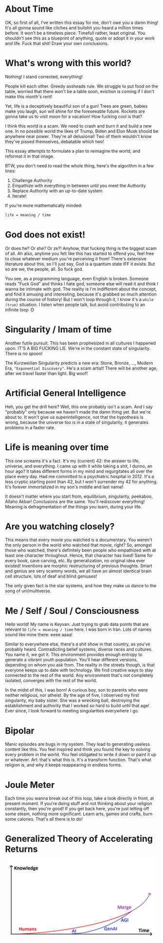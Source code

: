 # About Time
<first title was unity thought thats what I wanna talk about>

OK, so first of all, I've written this essay for me, don't owe you a damn thing!
It's all gonna sound like cliches and bullshit you heard a million times before.
It won't be a timeless piece. Timefull rather, least original. You shouldn't see this as a blueprint of anything, quote or adopt it in your work and life.
Fuck that shit! Draw your own conclusions.

<proceeds to describe his life learnings>

# What's wrong with this world?

Nothing! I stand corrected, everything!

People kill each other. Greedy assheads rule. We struggle to put food on the table, worried that there won't be a table soon, eviction is coming if I don't make this month's rent!

Yet, life is a deceptively beautiful son of a gun! Trees are green, babies make you laugh, sun will shine for the foreseeable future. Rockets are gonna take us to visit moon for a vacation! How fucking cool is that?

I think this world is a scam. We need to crash and burn it and build a new one. In no possible world the likes of Trump, Biden and Elon Musk should be anywhere near power. They're all delusional! Two of them wouldn't know they've pissed themselves, debatable which two!

This essay attempts to formulate a plan to reimagine the world, and reformat it in that image.

BTW, you don't need to read the whole thing, here's the algorithm in a few lines:
1. Challenge Authority
2. Empathize with everything in between until you meet the Authority
3. Replace Authority with an up-to-date system
4. Iterate!

If you're more mathematically minded:

```tex
life = meaning / time
```

# God does not exist!

Or does he? Or she? Or ze?! Anyhow, that fucking thing is the biggest scam of all. Ah also, anytime you felt like this has started to offend you, feel free to close whatever medium you're perceiving it from! There's extensive literature about this, so I'll just say, God is a quantum state IFF it exists. But so are we, the people, all. So fuck god.

You see, as a programming language, even English is broken. Someone reads "Fuck God" and thinks I hate god, someone else will read it and think I wanna be intimate with god. The reality is I'm indifferent about the concept, and find it amusing and interesting, because it's grabbed so much attention during the course of history! But I won't loop through it, I know it's a `while (true)` situation. I listen when people talk, but avoid contributing to an infinite loop :D

# Singularity / Imam of time

Another futile pursuit. This has been prophesized in all cultures I happened upon. IT'S A BIG FUCKING LIE. We're in the constant state of singularity. There is no spoon!

The Kurzweilian Singularity predicts a new era: Stone, Bronze, ..., Modern Era, `"Exponential Discovery"`. He's a scam artist! There will be another age, after we travel faster than light. Big woof!

# Artificial General Intelligence

Heh, you get the drill here? Well, this one probably isn't a scam. And I say "probably" only because we haven't made the damn thing yet. But we're about to. It won't give us superintelligence, not that the hypothesis is wrong, because the universe too is in a state of singularity, it generates problems in a faster rate.

# Life is meaning over time

This one screams it's a fact. It's my (current) 42: the answer to life, universe, and everything. I came up with it while taking a shit, I dunno, an hour ago? It takes different forms in my mind and regurgitates all over the place every day. Had me committed to a psychiatric hospital in 2012. It's a less cryptic starting point than 42, but I won't surrender my 42 for anything. It's forever immortalized in my son's middle and last name!

It doesn't matter where you start from, equilibrium, singularity, peekaboo, Allaho Akbar! Conclusions are the same. You'll rediscover everything! Meaning is defragmentation of the things you learn, during your life.

# Are you watching closely?

This means that every movie you watched is a documentary. You weren't the only person in the world who watched that movie, right? So, amongst those who watched, there's definitely been people who empathized with at least one character throughout. Hence, that character has lived! Same for every book, cave carving, etc. By generalization, no original idea ever existed! Inventions are morphic restructuring of previous thoughts. Smart and genius are very scammy words, we all have an almost identical brain cell structure, lots of deaf and blind geniuses!

The only given fact is the star systems, and how they make us dance to the song of uni/multiverse.

# Me / Self / Soul / Consciousness

Hello world! My name is Keyvan. Just trying to grab data points that are relevant to `life = meaning / time` here. I was born in Iran. Lots of names sound like mine there: eeee aaaa! 

Similar to everywhere else, there's a shit show in that country, as you've probably heard. Contradicting belief systems, diverse races and cultures. You name it, we got it. This environment provides enough entropy to generate a vibrant youth population. You'll hear different versions, depending on whom you ask from. The reality in the streets though, is that everyone keeps up to date with technology. We find creative ways to stay connected to the rest of the world. Any environment that's not completely isolated, converges with the rest of the world.

In the midst of this, I was born! A curious boy, son to parents who were neither religious, nor atheist. By the age of five, I observed my first singularity, my baby sister. She was a wrecking ball, destroying the establishment and authority that I worked so hard to build until that age! Ever since, I look forward to meeting singularities everywhere I go.

# Bipolar

Manic episodes are bugs in my system. They lead to generating useless content like this. You feel inspired and think you found the key to solving every problem in the world. You feel obligated to write it down or paint it up or whatever. Art: that's what this is. It's a transform function. That's what religion is, and why it keeps reappearing in endless forms.

# Joule Meter

Each time you wanna break out of this loop, take a look directly in front, at present moment. If you're doing stuff and not thinking about your religion constantly, then you're good! If you get back here, you're just letting off some steam, nothing more significant. Learn arts, games and crafts, burn some calories. That's all there is to do!

# Generalized Theory of Accelerating Returns

![Meaning Over Time](diagram.png)
